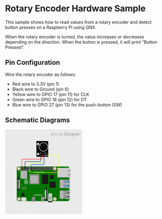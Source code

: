 # Rotary Encoder Hardware Sample

This sample shows how to read values from a rotary encoder and detect button presses on a Raspberry Pi using QNX.

When the rotary encoder is turned, the value increases or decreases depending on the direction. When the button is pressed, it will print "Button Pressed".

## Pin Configuration

Wire the rotary encoder as follows:

- Red wire to 3.3V (pin 1)
- Black wire to Ground (pin 6)
- Yellow wire to GPIO 17 (pin 11) for CLK
- Green wire to GPIO 18 (pin 12) for DT
- Blue wire to GPIO 27 (pin 13) for the push-button (SW)

## Schematic Diagrams

<img src="./circuit-rotary-encoder.png" width="50%" />